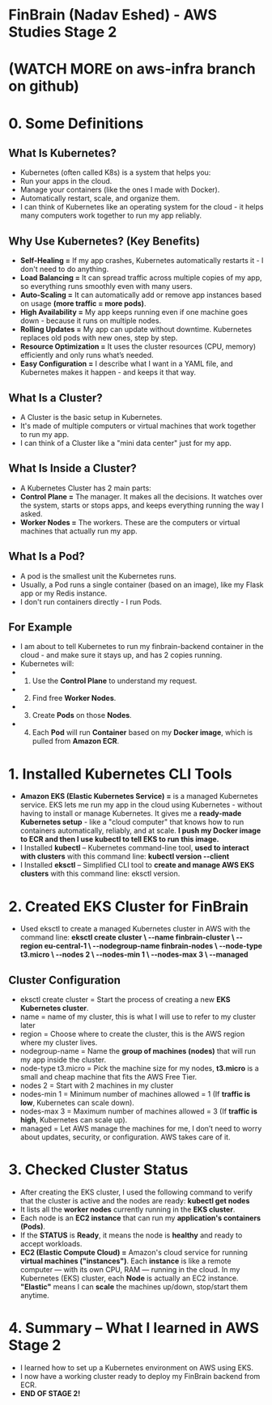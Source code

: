 # FinBrain (Nadav Eshed) - AWS Studies Stage 2
# (WATCH MORE on aws-infra branch on github)


# 0. Some Definitions

## What Is Kubernetes?
- Kubernetes (often called K8s) is a system that helps you:
- Run your apps in the cloud.
- Manage your containers (like the ones I made with Docker).
- Automatically restart, scale, and organize them.
- I can think of Kubernetes like an operating system for the cloud - it helps many computers work together to run my app reliably.

## Why Use Kubernetes? (Key Benefits)
- **Self-Healing =** If my app crashes, Kubernetes automatically restarts it - I don't need to do anything.
- **Load Balancing =** It can spread traffic across multiple copies of my app, so everything runs smoothly even with many users.
- **Auto-Scaling =** It can automatically add or remove app instances based on usage **(more traffic = more pods)**.
- **High Availability =** My app keeps running even if one machine goes down - because it runs on multiple nodes.
- **Rolling Updates =** My app can update without downtime. Kubernetes replaces old pods with new ones, step by step.
- **Resource Optimization =** It uses the cluster resources (CPU, memory) efficiently and only runs what’s needed.
- **Easy Configuration =** I describe what I want in a YAML file, and Kubernetes makes it happen - and keeps it that way.

## What Is a Cluster?
- A Cluster is the basic setup in Kubernetes.
- It's made of multiple computers or virtual machines that work together to run my app.
- I can think of a Cluster like a "mini data center" just for my app.

## What Is Inside a Cluster?
- A Kubernetes Cluster has 2 main parts:
- **Control Plane =** The manager. It makes all the decisions. It watches over the system, starts or stops apps, and keeps everything running the way I asked.
- **Worker Nodes =** The workers. These are the computers or virtual machines that actually run my app.

## What Is a Pod?
- A pod is the smallest unit the Kubernetes runs.
- Usually, a Pod runs a single container (based on an image), like my Flask app or my Redis instance.
- I don't run containers directly - I run Pods.

## For Example
- I am about to tell Kubernetes to run my finbrain-backend container in the cloud - and make sure it stays up, and has 2 copies running.
- Kubernetes will:
- 1. Use the **Control Plane** to understand my request.
- 2. Find free **Worker Nodes**.
- 3. Create **Pods** on those **Nodes**.
- 4. Each **Pod** will run **Container** based on my **Docker image**, which is pulled from **Amazon ECR**.

# 1. Installed Kubernetes CLI Tools
- **Amazon EKS (Elastic Kubernetes Service) =** is a managed Kubernetes service. EKS lets me run my app in the cloud using Kubernetes - without having to install or manage Kubernetes. It gives me a **ready-made Kubernetes setup** - like a "cloud computer" that knows how to run containers automatically, reliably, and at scale. **I push my Docker image to ECR and then I use kubectl to tell EKS to run this image.**
- I Installed **kubectl** – Kubernetes command-line tool, **used to interact with clusters** with this command line: **kubectl version --client**
- I Installed **eksctl** – Simplified CLI tool to **create and manage AWS EKS clusters** with this command line: eksctl version.

# 2. Created EKS Cluster for FinBrain
- Used eksctl to create a managed Kubernetes cluster in AWS with the command line: **eksctl create cluster \ --name finbrain-cluster \ --region eu-central-1 \ --nodegroup-name finbrain-nodes \ --node-type t3.micro \ --nodes 2 \ --nodes-min 1 \ --nodes-max 3 \ --managed**

## Cluster Configuration
- eksctl create cluster = Start the process of creating a new **EKS Kubernetes cluster**.
- name = name of my cluster, this is what I will use to refer to my cluster later
- region = Choose where to create the cluster, this is the AWS region where my cluster lives.
- nodegroup-name = Name the **group of machines (nodes)** that will run my app inside the cluster.
- node-type t3.micro = Pick the machine size for my nodes, **t3.micro** is a small and cheap machine that fits the AWS Free Tier.
- nodes 2 = Start with 2 machines in my cluster
- nodes-min 1 = Minimum number of machines allowed = 1 (If **traffic is low**, Kubernetes can scale down).
- nodes-max 3 = Maximum number of machines allowed = 3 (If **traffic is high**, Kubernetes can scale up).
- managed = Let AWS manage the machines for me, I don’t need to worry about updates, security, or configuration. AWS takes care of it.

# 3. Checked Cluster Status
- After creating the EKS cluster, I used the following command to verify that the cluster is active and the nodes are ready: **kubectl get nodes**
- It lists all the **worker nodes** currently running in the **EKS cluster**.
- Each node is an **EC2 instance** that can run my **application's containers (Pods)**.
- If the **STATUS** is **Ready**, it means the node is **healthy** and ready to accept workloads.
- **EC2 (Elastic Compute Cloud) =** Amazon's cloud service for running **virtual machines ("instances")**. Each **instance** is like a remote computer — with its own CPU, RAM — running in the cloud. In my Kubernetes (EKS) cluster, each **Node** is actually an EC2 instance. **"Elastic"** means I can **scale** the machines up/down, stop/start them anytime.

# 4. Summary – What I learned in AWS Stage 2
- I learned how to set up a Kubernetes environment on AWS using EKS.
- I now have a working cluster ready to deploy my FinBrain backend from ECR.
- **END OF STAGE 2!**